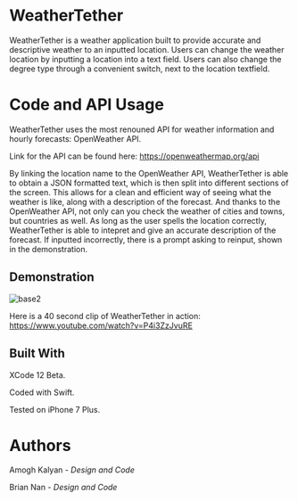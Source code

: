 # WeatherTether

WeatherTether is a weather application built to provide accurate and descriptive weather to an inputted location. Users can change the weather location by inputting a location
 into a text field. Users can also change the degree type through a convenient switch, next to the location textfield. 

# Code and API Usage

WeatherTether uses the most renouned API for weather information and hourly forecasts: OpenWeather API. 

Link for the API can be found here: https://openweathermap.org/api

By linking the location name to the OpenWeather API, WeatherTether is able to obtain a JSON formatted text, which is then split into different sections of the screen. This allows for a clean and efficient way of seeing what the weather is like, along with a description of the forecast. And thanks to the OpenWeather API, not only can you check the weather of cities and towns, but countries as well. As long as the user spells the location correctly, WeatherTether is able to intepret and give an accurate description of the forecast. If inputted incorrectly, there is a prompt asking to reinput, shown in the demonstration. 

## Demonstration

![base2](https://user-images.githubusercontent.com/80735346/112769802-fe853d80-8ff0-11eb-92d7-894df27da398.jpg)

Here is a 40 second clip of WeatherTether in action:
https://www.youtube.com/watch?v=P4i3ZzJvuRE



## Built With

XCode 12 Beta.

Coded with Swift.

Tested on iPhone 7 Plus.


# Authors

Amogh Kalyan - *Design and Code*

Brian Nan - *Design and Code*
